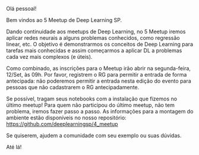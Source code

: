 Olá pessoal!

Bem vindos ao 5 Meetup de Deep Learning SP. 

Dando continuidade aos meetups de Deep Learning, no 5 Meetup iremos aplicar redes neurais a alguns problemas conhecidos, como regressão linear, etc. O objetivo é demonstrarmos os conceitos de Deep Learning para tarefas mais conhecidas e assim começarmos a aplicar DL a problemas cada vez mais complexos (e úteis).

Como combinado, as inscrições para o Meetup irão abrir na segunda-feira, 12/Set, às 09h. Por favor, registrem o RG para permitir a entrada de forma antecipada: não poderemos permitir a entrada nesta edição do evento para pessoas que não cadastrarem o RG antecipadamente.

Se possível, tragam seus notebooks com a instalação que fizemos no último meetup! Para quem não participou do último meetup, não tem problema, iremos fazer passo a passo. As informações para a montagem do ambiente estão disponíveis no nosso repositório: https://github.com/deeplearningsp/4_meetup

Se quiserem, ajudem a comunidade com seu exemplo ou suas dúvidas.

Até lá! 
